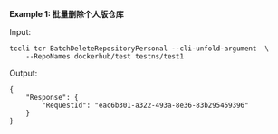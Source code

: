 **Example 1: 批量删除个人版仓库**



Input: 

```
tccli tcr BatchDeleteRepositoryPersonal --cli-unfold-argument  \
    --RepoNames dockerhub/test testns/test1
```

Output: 
```
{
    "Response": {
        "RequestId": "eac6b301-a322-493a-8e36-83b295459396"
    }
}
```

